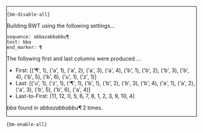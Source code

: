 <div style="border:1px solid black;">

`{bm-disable-all}`

Building BWT using the following settings...

```
sequence: abbazabbabbu¶
test: bba
end_marker: ¶

```


The following first and last columns were produced ...

 * First: [('¶', 1), ('a', 1), ('a', 2), ('a', 3), ('a', 4), ('b', 1), ('b', 2), ('b', 3), ('b', 4), ('b', 5), ('b', 6), ('u', 1), ('z', 1)]
 * Last: [('u', 1), ('z', 1), ('¶', 1), ('b', 1), ('b', 2), ('b', 3), ('b', 4), ('a', 1), ('a', 2), ('a', 3), ('b', 5), ('b', 6), ('a', 4)]
 * Last-to-First: [11, 12, 0, 5, 6, 7, 8, 1, 2, 3, 9, 10, 4]


*bba* found in *abbazabbabbu¶* 2 times.
</div>

`{bm-enable-all}`

